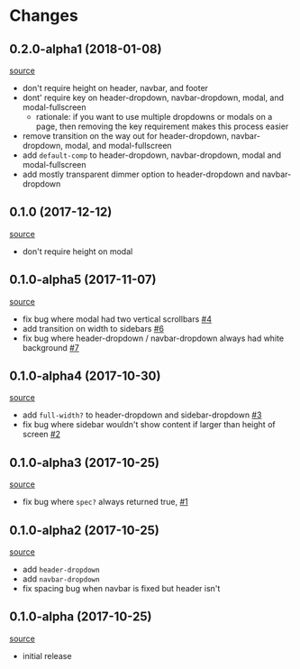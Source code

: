 # Changes

## 0.2.0-alpha1 (2018-01-08)

[source](https://github.com/gadfly361/re-surface/tree/v0.1.1)

- don't require height on header, navbar, and footer
- dont' require key on header-dropdown, navbar-dropdown, modal, and modal-fullscreen
  - rationale: if you want to use multiple dropdowns or modals on a page, then removing the key requirement makes this process easier
- remove transition on the way out for header-dropdown, navbar-dropdown, modal, and modal-fullscreen
- add `default-comp` to header-dropdown, navbar-dropdown, modal and modal-fullscreen
- add mostly transparent dimmer option to header-dropdown and navbar-dropdown

## 0.1.0 (2017-12-12)

[source](https://github.com/gadfly361/re-surface/tree/v0.1.0)

- don't require height on modal

## 0.1.0-alpha5 (2017-11-07)

[source](https://github.com/gadfly361/re-surface/tree/v0.1.0-alpha5)

- fix bug where modal had two vertical scrollbars [#4](https://github.com/gadfly361/re-surface/issues/4)
- add transition on width to sidebars [#6](https://github.com/gadfly361/re-surface/issues/6)
- fix bug where header-dropdown / navbar-dropdown always had white background [#7](https://github.com/gadfly361/re-surface/issues/7)

## 0.1.0-alpha4 (2017-10-30)

[source](https://github.com/gadfly361/re-surface/tree/v0.1.0-alpha4)

- add `full-width?` to header-dropdown and sidebar-dropdown [#3](https://github.com/gadfly361/re-surface/issues/3)
- fix bug where sidebar wouldn't show content if larger than height of screen [#2](https://github.com/gadfly361/re-surface/issues/2)

## 0.1.0-alpha3 (2017-10-25)

[source](https://github.com/gadfly361/re-surface/tree/v0.1.0-alpha3)

- fix bug where `spec?` always returned true, [#1](https://github.com/gadfly361/re-surface/issues/1)

## 0.1.0-alpha2 (2017-10-25)

[source](https://github.com/gadfly361/re-surface/tree/v0.1.0-alpha2)

- add `header-dropdown`
- add `navbar-dropdown`
- fix spacing bug when navbar is fixed but header isn't

## 0.1.0-alpha (2017-10-25)

[source](https://github.com/gadfly361/re-surface/tree/v0.1.0-alpha)

- initial release
